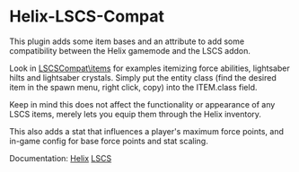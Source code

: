 # Helix-LSCS-Compat
This plugin adds some item bases and an attribute to add some compatibility between the Helix gamemode and the LSCS addon.

Look in [LSCSCompat\items](https://github.com/Solace140/Helix-LSCS-Compat/tree/main/LSCSCompat/items) for examples itemizing force abilities, lightsaber hilts and lightsaber crystals.
Simply put the entity class (find the desired item in the spawn menu, right click, copy) into the ITEM.class field.

Keep in mind this does not affect the functionality or appearance of any LSCS items, merely lets you equip them through the Helix inventory.

This also adds a stat that influences a player's maximum force points, and in-game config for base force points and stat scaling.

Documentation:
[Helix](https://docs.gethelix.co)
[LSCS](https://github.com/SpaxscE/lscs_templates_and_info)
